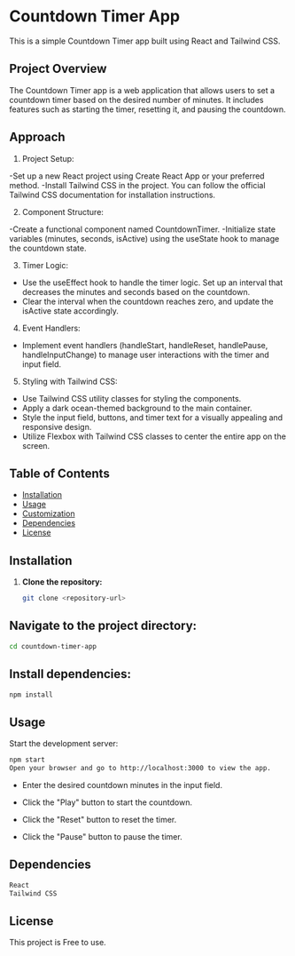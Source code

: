 # Countdown Timer App

This is a simple Countdown Timer app built using React and Tailwind CSS.

## Project Overview

The Countdown Timer app is a web application that allows users to set a countdown timer based on the desired number of minutes. It includes features such as starting the timer, resetting it, and pausing the countdown.

## Approach
1. Project Setup:

-Set up a new React project using Create React App or your preferred method.
-Install Tailwind CSS in the project. You can follow the official Tailwind CSS documentation for installation  instructions.

2. Component Structure:

-Create a functional component named CountdownTimer.
-Initialize state variables (minutes, seconds, isActive) using the useState hook to manage the countdown state.

3. Timer Logic:

- Use the useEffect hook to handle the timer logic. Set up an interval that decreases the minutes and seconds based on the countdown.
- Clear the interval when the countdown reaches zero, and update the isActive state accordingly.

4. Event Handlers:

- Implement event handlers (handleStart, handleReset, handlePause, handleInputChange) to manage user interactions with the timer and input field.

5. Styling with Tailwind CSS:

- Use Tailwind CSS utility classes for styling the components.
- Apply a dark ocean-themed background to the main container.
- Style the input field, buttons, and timer text for a visually appealing and responsive design.
- Utilize Flexbox with Tailwind CSS classes to center the entire app on the screen.

## Table of Contents

- [Installation](#installation)
- [Usage](#usage)
- [Customization](#customization)
- [Dependencies](#dependencies)
- [License](#license)

## Installation

1. **Clone the repository:**

   ```bash
   git clone <repository-url>
   ```
## Navigate to the project directory:

```bash
cd countdown-timer-app
```

## Install dependencies:

```bash
npm install
```
## Usage

Start the development server:

```bash
npm start
Open your browser and go to http://localhost:3000 to view the app.
```


- Enter the desired countdown minutes in the input field.

- Click the "Play" button to start the countdown.

- Click the "Reset" button to reset the timer.

- Click the "Pause" button to pause the timer.

## Dependencies

```bash
React
Tailwind CSS
```

## License

This project is Free to use.
